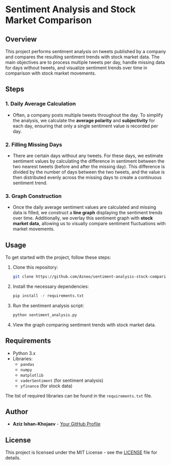 # Sentiment Analysis and Stock Market Comparison

## Overview

This project performs sentiment analysis on tweets published by a company and compares the resulting sentiment trends with stock market data. The main objectives are to process multiple tweets per day, handle missing data for days without tweets, and visualize sentiment trends over time in comparison with stock market movements.

## Steps

### 1. **Daily Average Calculation**
- Often, a company posts multiple tweets throughout the day. To simplify the analysis, we calculate the **average polarity** and **subjectivity** for each day, ensuring that only a single sentiment value is recorded per day.

### 2. **Filling Missing Days**
- There are certain days without any tweets. For these days, we estimate sentiment values by calculating the difference in sentiment between the two nearest tweets (before and after the missing day). This difference is divided by the number of days between the two tweets, and the value is then distributed evenly across the missing days to create a continuous sentiment trend.

### 3. **Graph Construction**
- Once the daily average sentiment values are calculated and missing data is filled, we construct a **line graph** displaying the sentiment trends over time. Additionally, we overlay this sentiment graph with **stock market data**, allowing us to visually compare sentiment fluctuations with market movements.

## Usage

To get started with the project, follow these steps:

1. Clone this repository:
    ```bash
    git clone https://github.com/Azneo/sentiment-analysis-stock-comparison.git
    ```

2. Install the necessary dependencies:
    ```bash
    pip install -r requirements.txt
    ```

3. Run the sentiment analysis script:
    ```bash
    python sentiment_analysis.py
    ```

4. View the graph comparing sentiment trends with stock market data.

## Requirements

- Python 3.x
- Libraries:
  - `pandas`
  - `numpy`
  - `matplotlib`
  - `vaderSentiment` (for sentiment analysis)
  - `yfinance` (for stock data)

The list of required libraries can be found in the `requirements.txt` file.

## Author

- **Aziz Ishan-Khojaev** - [Your GitHub Profile](https://github.com/Azneo)

## License

This project is licensed under the MIT License - see the [LICENSE](LICENSE) file for details.
